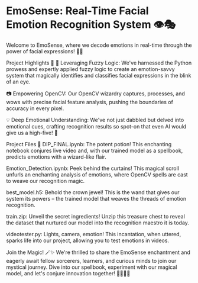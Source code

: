 # EmoSense: Real-Time Facial Emotion Recognition System 👁️🎭
Welcome to EmoSense, where we decode emotions in real-time through the power of facial expressions! 🚀📸

Project Highlights 🌟
🤖 Leveraging Fuzzy Logic: We've harnessed the Python prowess and expertly applied fuzzy logic to create an emotion-savvy system that magically identifies and classifies facial expressions in the blink of an eye.

📷 Empowering OpenCV: Our OpenCV wizardry captures, processes, and wows with precise facial feature analysis, pushing the boundaries of accuracy in every pixel.

💡 Deep Emotional Understanding: We've not just dabbled but delved into emotional cues, crafting recognition results so spot-on that even AI would give us a high-five! 🙌

Project Files 📁
DIP_FINAL.ipynb: The potent potion! This enchanting notebook conjures live video and, with our trained model as a spellbook, predicts emotions with a wizard-like flair.

Emotion_Detection.ipynb: Peek behind the curtains! This magical scroll unfurls an enchanting analysis of emotions, where OpenCV spells are cast to weave our recognition magic.

best_model.h5: Behold the crown jewel! This is the wand that gives our system its powers – the trained model that weaves the threads of emotion recognition.

train.zip: Unveil the secret ingredients! Unzip this treasure chest to reveal the dataset that nurtured our model into the recognition maestro it is today.

videotester.py: Lights, camera, emotion! This incantation, when uttered, sparks life into our project, allowing you to test emotions in videos.

Join the Magic! 🪄✨
We're thrilled to share the EmoSense enchantment and eagerly await fellow sorcerers, learners, and curious minds to join our mystical journey. Dive into our spellbook, experiment with our magical model, and let's conjure innovation together! 🧙‍♀️🧙‍♂️
